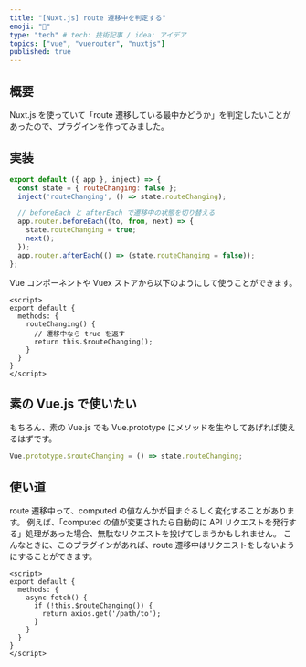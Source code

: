 ```yaml
---
title: "[Nuxt.js] route 遷移中を判定する"
emoji: "🐥"
type: "tech" # tech: 技術記事 / idea: アイデア
topics: ["vue", "vuerouter", "nuxtjs"]
published: true
---
```


## 概要

Nuxt.js を使っていて「route 遷移している最中かどうか」を判定したいことがあったので、プラグインを作ってみました。

## 実装

```js:~/plugins/routeChanging.js
export default ({ app }, inject) => {
  const state = { routeChanging: false };
  inject('routeChanging', () => state.routeChanging);

  // beforeEach と afterEach で遷移中の状態を切り替える
  app.router.beforeEach((to, from, next) => {
    state.routeChanging = true;
    next();
  });
  app.router.afterEach(() => (state.routeChanging = false));
};
```

Vue コンポーネントや Vuex ストアから以下のようにして使うことができます。

```vue:hoge.vue
<script>
export default {
  methods: {
    routeChanging() {
      // 遷移中なら true を返す
      return this.$routeChanging();
    }
  }
}
</script>
```

## 素の Vue.js で使いたい

もちろん、素の Vue.js でも Vue.prototype にメソッドを生やしてあげれば使えるはずです。

```js
Vue.prototype.$routeChanging = () => state.routeChanging;
```

## 使い道

route 遷移中って、computed の値なんかが目まぐるしく変化することがあります。
例えば、「computed の値が変更されたら自動的に API リクエストを発行する」処理があった場合、無駄なリクエストを投げてしまうかもしれません。
こんなときに、このプラグインがあれば、route 遷移中はリクエストをしないようにすることができます。

```vue:hoge.vue
<script>
export default {
  methods: {
    async fetch() {
      if (!this.$routeChanging()) {
        return axios.get('/path/to');
      }
    }
  }
}
</script>
```
